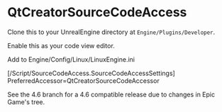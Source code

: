 QtCreatorSourceCodeAccess
==============================

Clone this to your UnrealEngine directory at `Engine/Plugins/Developer`.

Enable this as your code view editor.

Add to Engine/Config/Linux/LinuxEngine.ini

[/Script/SourceCodeAccess.SourceCodeAccessSettings]
PreferredAccessor=QtCreatorSourceCodeAccessor

See the 4.6 branch for a 4.6 compatible release due to changes in Epic Game's tree.
